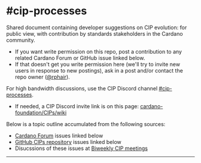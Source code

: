 # #cip-processes

Shared document containing developer suggestions on CIP evolution: for public view, with contribution by standards stakeholders in the Cardano community.
* If you want write permission on this repo, post a contribution to any related Cardano Forum or GitHub issue linked below.
* If that doesn't get you write permission here (we'll try to invite new users in response to new postings), ask in a post and/or contact the repo owner ([@rphair](https://github.com/rphair)).

For high bandwidth discussions, use the CIP Discord channel [#cip-processes](https://discord.com/channels/971785110770831360/1375190972476035143).
* If needed, a CIP Discord invite link is on this page: [cardano-foundation/CIPs/wiki](https://github.com/cardano-foundation/CIPs/wiki)

Below is a topic outline accumulated from the following sources:
* [Cardano Forum](https://forum.cardano.org) issues linked below
* [GitHub CIPs repository](https://github.com/cardano-foundation/CIPs) issues linked below
* Disucssions of these issues at [Biweekly CIP meetings](https://hackmd.io/@cip-editors)

---
